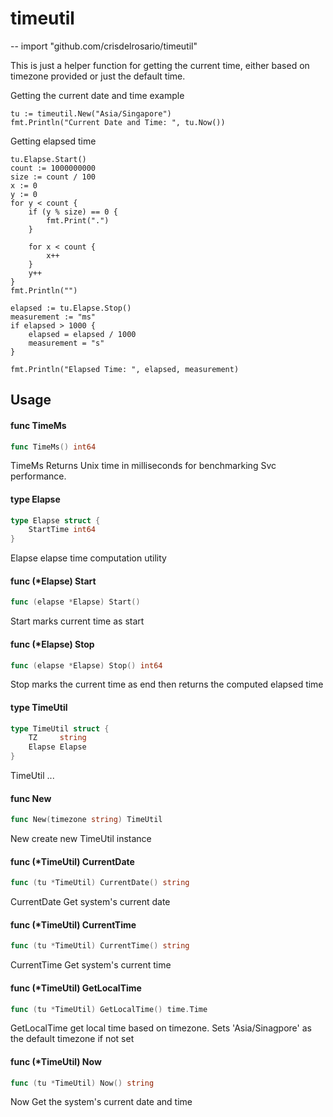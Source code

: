 # timeutil
--
    import "github.com/crisdelrosario/timeutil"

This is just a helper function for getting the current time, either based on
timezone provided or just the default time.

Getting the current date and time example

    tu := timeutil.New("Asia/Singapore")
    fmt.Println("Current Date and Time: ", tu.Now())

Getting elapsed time

    tu.Elapse.Start()
    count := 1000000000
    size := count / 100
    x := 0
    y := 0
    for y < count {
    	if (y % size) == 0 {
    		fmt.Print(".")
    	}

    	for x < count {
    		x++
    	}
    	y++
    }
    fmt.Println("")

    elapsed := tu.Elapse.Stop()
    measurement := "ms"
    if elapsed > 1000 {
    	elapsed = elapsed / 1000
    	measurement = "s"
    }

    fmt.Println("Elapsed Time: ", elapsed, measurement)

## Usage

#### func  TimeMs

```go
func TimeMs() int64
```
TimeMs Returns Unix time in milliseconds for benchmarking Svc performance.

#### type Elapse

```go
type Elapse struct {
	StartTime int64
}
```

Elapse elapse time computation utility

#### func (*Elapse) Start

```go
func (elapse *Elapse) Start()
```
Start marks current time as start

#### func (*Elapse) Stop

```go
func (elapse *Elapse) Stop() int64
```
Stop marks the current time as end then returns the computed elapsed time

#### type TimeUtil

```go
type TimeUtil struct {
	TZ     string
	Elapse Elapse
}
```

TimeUtil ...

#### func  New

```go
func New(timezone string) TimeUtil
```
New create new TimeUtil instance

#### func (*TimeUtil) CurrentDate

```go
func (tu *TimeUtil) CurrentDate() string
```
CurrentDate Get system's current date

#### func (*TimeUtil) CurrentTime

```go
func (tu *TimeUtil) CurrentTime() string
```
CurrentTime Get system's current time

#### func (*TimeUtil) GetLocalTime

```go
func (tu *TimeUtil) GetLocalTime() time.Time
```
GetLocalTime get local time based on timezone. Sets 'Asia/Sinagpore' as the
default timezone if not set

#### func (*TimeUtil) Now

```go
func (tu *TimeUtil) Now() string
```
Now Get the system's current date and time
